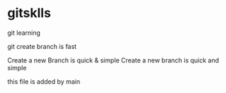 # gitsklls
git learning

git create branch is fast

Create a new Branch is quick & simple
Create a new branch is quick and simple

this file is added by main

